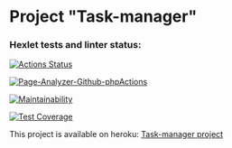 # Project "Task-manager"

### Hexlet tests and linter status:
[![Actions Status](https://github.com/kalash-job/php-project-lvl4/workflows/hexlet-check/badge.svg)](https://github.com/kalash-job/php-project-lvl4/actions)

[![Page-Analyzer-Github-phpActions](https://github.com/kalash-job/php-project-lvl4/workflows/Task-manager-Github-phpActions/badge.svg)](https://github.com/kalash-job/php-project-lvl4/actions)

[![Maintainability](https://api.codeclimate.com/v1/badges/058cae25bf5f82a7cc82/maintainability)](https://codeclimate.com/github/kalash-job/php-project-lvl4/maintainability)

[![Test Coverage](https://api.codeclimate.com/v1/badges/058cae25bf5f82a7cc82/test_coverage)](https://codeclimate.com/github/kalash-job/php-project-lvl4/test_coverage)

<p>This project is available on heroku: <a href="http://task-manager-fourth-project.herokuapp.com/">Task-manager project</a></p>
